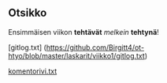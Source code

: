## Otsikko

Ensimmäisen viikon **tehtävät** *melkein* **tehtynä**!

[gitlog.txt] (https://github.com/Birgitt4/ot-htyo/blob/master/laskarit/viikko1/gitlog.txt)

[komentorivi.txt](https://github.com/Birgitt4/ot-htyo/blob/master/laskarit/viikko1/komentorivi.txt)

